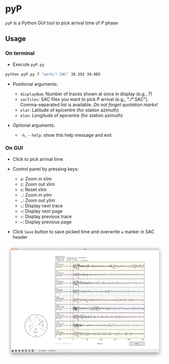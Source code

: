 # pyP
`pyP` is a Python GUI tool to pick arrival time of *P* phase

## Usage
### On terminal
- Execute `pyP.py`
```zsh
python pyP.py 7 "work/*.SAC" 38.392 39.085
```

- Positional arguments:
  - `displayNum`: Number of traces shown at once in display (e.g., 7)
  - `sacfiles`: SAC files you want to pick P arrival (e.g., "./*.SAC"). Comma-separated list is available. *Do not forget quotation marks!*
  - `elat`: Latitude of epicentre (for station azimuth)
  - `elon`: Longitude of epicentre (for station azimuth)

- Optional arguments:
  - `-h`, `--help`: show this help message and exit


### On GUI
- Click to pick arrival time

- Control panel by pressing keys:
  - `a`: Zoom in xlim
  - `z`: Zoom out xlim
  - `x`: Reset xlim
  - `.`: Zoom in ylim
  - `,`: Zoom out ylim
  - `↓`: Display next trace
  - `→`: Display next page
  - `↑`: Display previous trace
  - `←`: Display previous page

- Click `Save` button to save picked time and overwrite `a` marker in SAC header

![](./image/screen.png)
